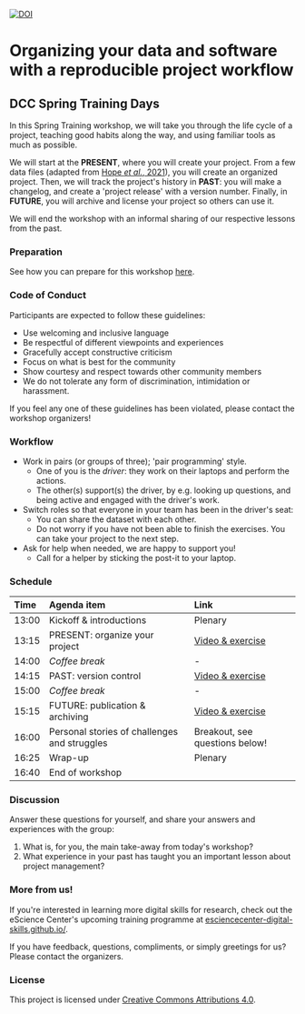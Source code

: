 [![DOI](https://zenodo.org/badge/562895173.svg)](https://zenodo.org/badge/latestdoi/562895173)


# Organizing your data and software with a reproducible project workflow

## DCC Spring Training Days

In this Spring Training workshop, we will take you through the life cycle of a
project, teaching good habits along the way, and using familiar tools as much as
possible. 

We will start at the **PRESENT**, where you will create your project.
From a few data files (adapted from [Hope _et al._, 2021](data/README.md)), you
will create an organized project. Then, we will track the project's history in
**PAST**: you will make a changelog, and create a 'project release' with a
version number. Finally, in **FUTURE**, you will archive and license your
project so others can use it.

We will end the workshop with an informal sharing of our respective lessons from
the past.

### Preparation

See how you can prepare for this workshop [here](preparation.md).

### Code of Conduct

Participants are expected to follow these guidelines:

- Use welcoming and inclusive language
- Be respectful of different viewpoints and experiences
- Gracefully accept constructive criticism
- Focus on what is best for the community
- Show courtesy and respect towards other community members
- We do not tolerate any form of discrimination, intimidation or harassment.

If you feel any one of these guidelines has been violated, please contact the workshop organizers!


### Workflow

- Work in pairs (or groups of three); 'pair programming' style.
  - One of you is the _driver_: they work on their laptops and perform the actions.
  - The other(s) support(s) the driver, by e.g. looking up questions, and being
    active and engaged with the driver's work.
- Switch roles so that everyone in your team has been in the driver's seat:
  - You can share the dataset with each other.
  - Do not worry if you have not been able to finish the exercises. You can take
    your project to the next step.
- Ask for help when needed, we are happy to support you!
  - Call for a helper by sticking the post-it to your laptop.
 

### Schedule

| Time  | Agenda item | Link |
|:------|:------------|:-----|
| 13:00 | Kickoff & introductions | Plenary |
| 13:15 | PRESENT: organize your project | [Video & exercise](lessons/present.md) |
| 14:00 | _Coffee break_ | - |
| 14:15 | PAST: version control | [Video & exercise](lessons/past.md) |
| 15:00 | _Coffee break_ | - |
| 15:15 | FUTURE: publication & archiving | [Video & exercise](lessons/future.md) |
| 16:00 | Personal stories of challenges and struggles  | Breakout, see questions below! |
| 16:25 | Wrap-up | Plenary |
| 16:40 | End of workshop |  |

### Discussion

Answer these questions for yourself, and share your answers and experiences with
the group:

1. What is, for you, the main take-away from today's workshop?
1. What experience in your past has taught you an important lesson about project
   management?


### More from us!

If you're interested in learning more digital skills for research, check out the
eScience Center's upcoming training programme at
[esciencecenter-digital-skills.github.io/](https://esciencecenter-digital-skills.github.io/). 

If you have feedback, questions, compliments, or simply greetings for us? Please contact the organizers.

### License

This project is licensed under [Creative Commons Attributions
4.0](https://creativecommons.org/licenses/by/4.0/).
